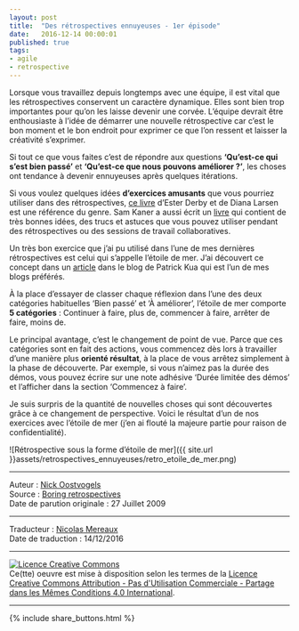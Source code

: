 ```yaml
---
layout: post
title:  "Des rétrospectives ennuyeuses - 1er épisode"
date:   2016-12-14 00:00:01
published: true
tags: 
- agile
- retrospective
---
```


Lorsque vous travaillez depuis longtemps avec une équipe, il est vital que les rétrospectives conservent un caractère dynamique.
Elles sont bien trop importantes pour qu’on les laisse devenir une corvée. L’équipe devrait être enthousiaste à l’idée de démarrer une nouvelle rétrospective car c’est le bon moment et le bon endroit pour exprimer ce que l’on ressent et laisser la créativité s’exprimer.

Si tout ce que vous faites c’est de répondre aux questions **‘Qu’est-ce qui s’est bien passé’** et **‘Qu’est-ce que nous pouvons améliorer ?’**, les choses ont tendance à devenir ennuyeuses après quelques itérations.

Si vous voulez quelques idées **d’exercices amusants** que vous pourriez utiliser dans des rétrospectives, [ce livre](http://www.amazon.com/Agile-Retrospectives-Making-Teams-Great/dp/0977616649) d’Ester Derby et de Diana Larsen est une référence du genre. Sam Kaner a aussi écrit un [livre](http://www.infoq.com/articles/facilitators-guide-book-review) qui contient de très bonnes idées, des trucs et astuces que vous pouvez utiliser pendant des rétrospectives ou des sessions de travail collaboratives.

Un très bon exercice que j’ai pu utilisé dans l’une de mes dernières rétrospectives est celui qui s’appelle l’étoile de mer.
J’ai découvert ce concept dans un [article](http://www.thekua.com/rant/2006/03/the-retrospective-starfish/) dans le blog de Patrick Kua qui est l’un de mes blogs préférés.

À la place d’essayer de classer chaque réflexion dans l’une des deux catégories habituelles ‘Bien passé’ et ‘À améliorer’, l’étoile de mer comporte **5 catégories** : Continuer à faire, plus de, commencer à faire, arrêter de faire, moins de.

Le principal avantage, c’est le changement de point de vue. Parce que ces catégories sont en fait des actions, vous commencez dès lors à travailler d’une manière plus **orienté résultat**, à la place de vous arrêtez simplement à la phase de découverte. Par exemple, si vous n’aimez pas la durée des démos, vous pouvez écrire sur une note adhésive ‘Durée limitée des démos’ et l’afficher dans la section ‘Commencez à faire’.

Je suis surpris de la quantité de nouvelles choses qui sont découvertes grâce à ce changement de perspective.
Voici le résultat d’un de nos exercices avec l’étoile de mer (j’en ai flouté la majeure partie pour raison de confidentialité).

![Rétrospective sous la forme d’étoile de mer]({{ site.url }}assets/retrospectives_ennuyeuses/retro_etoile_de_mer.png)


---
Auteur : [Nick Oostvogels](https://skycoach.be/ss/)  
Source : [Boring retrospectives](https://skycoach.be/2009/07/27/boring-retrospectives/)  
Date de parution originale : 27 Juillet 2009  

---
Traducteur : [Nicolas Mereaux](http://www.les-traducteurs-agiles.org/traducteurs/)  
Date de traduction : 14/12/2016  

---

<a rel="license" href="http://creativecommons.org/licenses/by-nc-sa/4.0/"><img alt="Licence Creative Commons" style="border-width:0" src="http://i.creativecommons.org/l/by-nc-sa/4.0/88x31.png" /></a><br />Ce(tte) oeuvre est mise à disposition selon les termes de la <a rel="license" href="http://creativecommons.org/licenses/by-nc-sa/4.0/">Licence Creative Commons Attribution - Pas d'Utilisation Commerciale - Partage dans les Mêmes Conditions 4.0 International</a>.

---

{% include share_buttons.html %}
